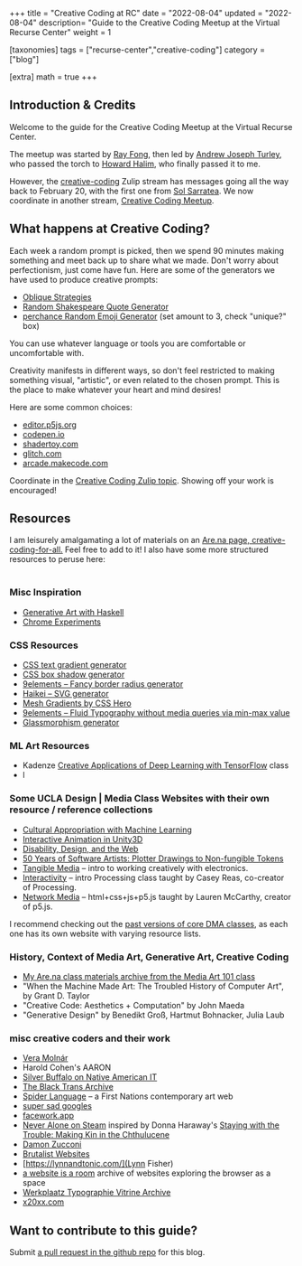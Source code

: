 +++
title = "Creative Coding at RC"
date = "2022-08-04"
updated = "2022-08-04"
description= "Guide to the Creative Coding Meetup at the Virtual Recurse Center"
weight = 1

[taxonomies]
tags = ["recurse-center","creative-coding"]
category = ["blog"]

[extra]
math = true
+++
## Introduction & Credits

Welcome to the guide for the Creative Coding Meetup at the Virtual Recurse Center.
<!--more-->
The meetup was started by [Ray Fong](http://rfong.github.io/), then led by [Andrew Joseph Turley](https://github.com/aturley), who passed the torch to [Howard Halim](https://github.com/Plasma-Vortex), who finally passed it to me.

However, the [creative-coding](https://recurse.zulipchat.com/#narrow/stream/224779-creative-coding) Zulip stream has messages going all the way back to February 20, with the first one from [Sol Sarratea](https://solsarratea.world/). We now coordinate in another stream, [Creative Coding Meetup](https://recurse.zulipchat.com/#narrow/stream/19042-397-Bridge/topic/Creative.20Coding.20Meetup).

## What happens at Creative Coding?

Each week a random prompt is picked, then we spend 90 minutes making something and meet back up to share what we made. Don't worry about perfectionism, just come have fun.
Here are some of the generators we have used to produce creative prompts:

- [Oblique Strategies](http://stoney.sb.org/eno/oblique.html)
- [Random Shakespeare Quote Generator](https://codepen.io/jacob4/full/EVqeWM)
- [perchance Random Emoji Generator](https://perchance.org/emoji) (set amount to 3, check "unique?" box)

You can use whatever language or tools you are comfortable or uncomfortable with.

Creativity manifests in different ways, so don't feel restricted to making something visual, "artistic", or even related to the chosen prompt. This is the place to make whatever your heart and mind desires!

Here are some common choices:

- [editor.p5js.org](https://editor.p5js.org/)
- [codepen.io](https://codepen.io/)
- [shadertoy.com](https://www.shadertoy.com/)
- [glitch.com](https://glitch.com/)
- [arcade.makecode.com](https://arcade.makecode.com/)

Coordinate in the [Creative Coding Zulip topic](https://recurse.zulipchat.com/#narrow/stream/19042-397-Bridge/topic/Creative.20Coding.20Meetup).
Showing off your work is encouraged!

## Resources

I am leisurely amalgamating a lot of materials on an [Are.na page, creative-coding-for-all.](https://www.are.na/anastasia-davydova-lewis/creative-coding-for-all) Feel free to add to it! I also have some more structured resources to peruse here:
<br><br>

### Misc Inspiration

- [Generative Art with Haskell](https://paytonturnage.com/writing/generating-art-with-haskell/)
- [Chrome Experiments](https://experiments.withgoogle.com/collection/chrome)

### CSS Resources

- [CSS text gradient generator](https://colorffy.com/text-gradient-generator)
- [CSS box shadow generator](https://shadows.brumm.af/)
- [9elements – Fancy border radius generator](https://9elements.github.io/fancy-border-radius/)
- [Haikei – SVG generator](https://haikei.app/)
- [Mesh Gradients by CSS Hero](https://haikei.app/)
- [9elements – Fluid Typography without media queries via min-max value](https://min-max-calculator.9elements.com/)
- [Glassmorphism generator](https://ui.glass/generator/)

### ML Art Resources

- Kadenze [Creative Applications of Deep Learning with TensorFlow](https://www.kadenze.com/courses/creative-applications-of-deep-learning-with-tensorflow/info) class
- l

### Some UCLA Design | Media Class Websites with their own resource / reference collections

- [Cultural Appropriation with Machine Learning](http://pkmital.com/home/2021/09/01/ucla-course-on-cultural-appropriation-with-machine-learning/)
- [Interactive Animation in Unity3D](https://classes.dma.ucla.edu/Fall21/172/?page_id=101)
- [Disability, Design, and the Web](https://lmccart.github.io/DMA171-disability-design-web/#resources)
- [50 Years of Software Artists: Plotter Drawings to Non-fungible Tokens](https://classes.dma.ucla.edu/Fall21/289-2/)
- [Tangible Media](https://classes.dma.ucla.edu/Fall21/152/resources) – intro to working creatively with electronics.
- [Interactivity](https://classes.dma.ucla.edu/Winter21/28/) – intro Processing class taught by Casey Reas, co-creator of Processing.
- [Network Media](https://classes.dma.ucla.edu/Fall19/161/#resources) – html+css+js+p5.js taught by Lauren McCarthy, creator of p5.js.

I recommend checking out the [past versions of core DMA classes](https://classes.dma.ucla.edu/?cTerm=Winter&cYear=2021), as each one has its own website with varying resource lists.

### History, Context of Media Art, Generative Art, Creative Coding

- [My Are.na class materials archive from the Media Art 101 class](https://www.are.na/anastasia-davydova-lewis/ucla-dma101-design-media-arts)
- "When the Machine Made Art: The Troubled History of Computer Art", by Grant D. Taylor
- "Creative Code: Aesthetics + Computation" by John Maeda
- "Generative Design" by Benedikt Groß, Hartmut Bohnacker, Julia Laub

### misc creative coders and their work

- [Vera Molnár](https://en.wikipedia.org/wiki/Vera_Moln%C3%A1r)
- Harold Cohen's AARON
- [Silver Buffalo on Native American IT](http://web.archive.org/web/20161103091706/http://silverbuffalo.org/NAA-NativeIT.html)
- [The Black Trans Archive](https://blacktransarchive.com/)
- [Spider Language](https://web.archive.org/web/20020323214647/http://neutralground.sk.ca/artistprojects/spiderlanguage/index.html) – a First Nations contemporary art web
- [super sad googles](https://super-sad-googles.glitch.me/)
- [facework.app](https://facework.app/)
- [Never Alone on Steam](https://store.steampowered.com/app/295790/Never_Alone_Kisima_Ingitchuna/) inspired by Donna Haraway's [Staying with the Trouble: Making Kin in the Chthulucene](https://www.dukeupress.edu/staying-with-the-trouble)
- [Damon Zucconi](https://www.damonzucconi.com/)
- [Brutalist Websites](https://brutalistwebsites.com/)
- [https://lynnandtonic.com/](Lynn Fisher)
- [a website is a room](https://a-website-is-a-room.net/) archive of websites exploring the browser as a space
- [Werkplaatz Typographie Vitrine Archive](https://www.werkplaatstypografie.org/#vitrine:https://www.werkplaatstypografie.org/vitrine/archive/)
- [x20xx.com](https://x20xx.com/)

## Want to contribute to this guide?

Submit [a pull request in the github repo](https://github.com/asyapluggedin/asyaplugged.in/blob/main/content/know/rc-creative-coding.md) for this blog.
